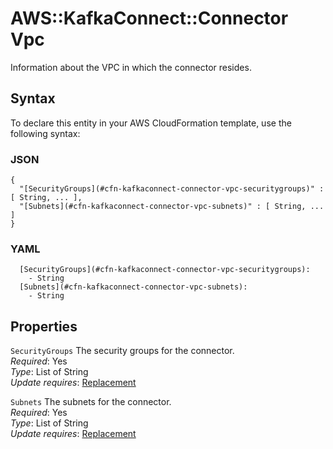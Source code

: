 # AWS::KafkaConnect::Connector Vpc<a name="aws-properties-kafkaconnect-connector-vpc"></a>

Information about the VPC in which the connector resides\.

## Syntax<a name="aws-properties-kafkaconnect-connector-vpc-syntax"></a>

To declare this entity in your AWS CloudFormation template, use the following syntax:

### JSON<a name="aws-properties-kafkaconnect-connector-vpc-syntax.json"></a>

```
{
  "[SecurityGroups](#cfn-kafkaconnect-connector-vpc-securitygroups)" : [ String, ... ],
  "[Subnets](#cfn-kafkaconnect-connector-vpc-subnets)" : [ String, ... ]
}
```

### YAML<a name="aws-properties-kafkaconnect-connector-vpc-syntax.yaml"></a>

```
  [SecurityGroups](#cfn-kafkaconnect-connector-vpc-securitygroups): 
    - String
  [Subnets](#cfn-kafkaconnect-connector-vpc-subnets): 
    - String
```

## Properties<a name="aws-properties-kafkaconnect-connector-vpc-properties"></a>

`SecurityGroups`  <a name="cfn-kafkaconnect-connector-vpc-securitygroups"></a>
The security groups for the connector\.  
*Required*: Yes  
*Type*: List of String  
*Update requires*: [Replacement](https://docs.aws.amazon.com/AWSCloudFormation/latest/UserGuide/using-cfn-updating-stacks-update-behaviors.html#update-replacement)

`Subnets`  <a name="cfn-kafkaconnect-connector-vpc-subnets"></a>
The subnets for the connector\.  
*Required*: Yes  
*Type*: List of String  
*Update requires*: [Replacement](https://docs.aws.amazon.com/AWSCloudFormation/latest/UserGuide/using-cfn-updating-stacks-update-behaviors.html#update-replacement)